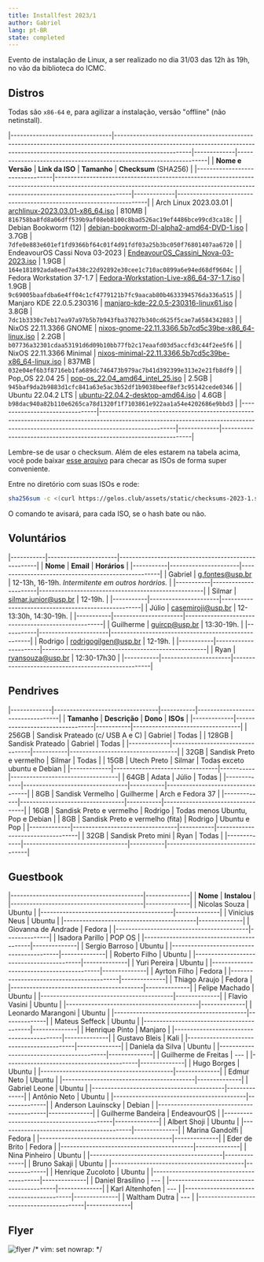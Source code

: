 ```yaml
---
title: Installfest 2023/1
author: Gabriel
lang: pt-BR
state: completed
---
```


Evento de instalação de Linux, a ser realizado no dia 31/03 das 12h às 19h, no vão da biblioteca do ICMC.

## Distros

Todas são `x86-64` e, para agilizar a instalação, versão "offline" (não netinstall).

|--------------------------------|------------------------------------------------------------------------------------------------------------------------------------------------------------------------------------|-------------|--------------------------------------------------------------------|
| **Nome e Versão**              | **Link da ISO**                                                                                                                                                                    | **Tamanho** | **Checksum** (SHA256)                                              |
|--------------------------------|------------------------------------------------------------------------------------------------------------------------------------------------------------------------------------|-------------|--------------------------------------------------------------------|
| Arch Linux 2023.03.01          | [archlinux-2023.03.01-x86_64.iso](https://mirror.ufscar.br/archlinux/iso/2023.03.01/archlinux-2023.03.01-x86_64.iso)                                                               | 810MB       | `816758ba8fd8a06dff539b9af08eb8100c8bad526ac19ef4486bce99cd3ca18c` |
| Debian Bookworm (12)           | [debian-bookworm-DI-alpha2-amd64-DVD-1.iso](https://cdimage.debian.org/cdimage/bookworm_di_alpha2/amd64/iso-dvd/debian-bookworm-DI-alpha2-amd64-DVD-1.iso)                         | 3.7GB       | `7dfe0e883e601ef1fd9366bf64c01f4d91fdf03a25b3bc050f76801407aa6720` |
| EndeavourOS Cassi Nova 03-2023 | [EndeavourOS_Cassini_Nova-03-2023.iso](https://github.com/endeavouros-team/ISO/releases/download/1-EndeavourOS-ISO-releases-archive/EndeavourOS_Cassini_Nova-03-2023.iso)          | 1.9GB       | `164e181892ada8eed7a438c22d92892e30cee1c710ac0899a6e94ed68df9604c` |
| Fedora Workstation 37-1.7      | [Fedora-Workstation-Live-x86_64-37-1.7.iso](https://download.fedoraproject.org/pub/fedora/linux/releases/37/Workstation/x86_64/iso/Fedora-Workstation-Live-x86_64-37-1.7.iso)      | 1.9GB       | `9c69005baafdba6e4ff04c1cf4779121b7fc9aacab80b4633394576da336a515` |
| Manjaro KDE 22.0.5.230316      | [manjaro-kde-22.0.5-230316-linux61.iso](https://download.manjaro.org/kde/22.0.5/manjaro-kde-22.0.5-230316-linux61.iso)                                                             | 3.8GB       | `7dc1b3330c7eb17ea97a97b5b7b943fba37027b340cd625f5cae7a6584342883` |
| NixOS 22.11.3366 GNOME         | [nixos-gnome-22.11.3366.5b7cd5c39be-x86_64-linux.iso](https://releases.nixos.org/nixos/22.11/nixos-22.11.3366.5b7cd5c39be/nixos-gnome-22.11.3366.5b7cd5c39be-x86_64-linux.iso)     | 2.2GB       | `b07736a32301cdaa53191d6d09b10bb77fb2c17eaafd03d5accfd3c44f2ee5f6` |
| NixOS 22.11.3366 Minimal       | [nixos-minimal-22.11.3366.5b7cd5c39be-x86_64-linux.iso](https://releases.nixos.org/nixos/22.11/nixos-22.11.3366.5b7cd5c39be/nixos-minimal-22.11.3366.5b7cd5c39be-x86_64-linux.iso) | 837MB       | `032e04ef6b3f8716eb1fa689dc746473b979ac7b41d392399e313e2e21fb8df9` |
| Pop_OS 22.04 25                | [pop-os_22.04_amd64_intel_25.iso](https://iso.pop-os.org/22.04/amd64/intel/25/pop-os_22.04_amd64_intel_25.iso)                                                                     | 2.5GB       | `945baf9da2b9883d1cfc841a63e5ac3b52df1b9038beef8ef3c95142cede0346` |
| Ubuntu 22.04.2 LTS             | [ubuntu-22.04.2-desktop-amd64.iso](https://releases.ubuntu.com/22.04.2/ubuntu-22.04.2-desktop-amd64.iso)                                                                           | 4.6GB       | `b98dac940a82b110e6265ca78d1320f1f7103861e922aa1a54e4202686e9bbd3` |
|--------------------------------|------------------------------------------------------------------------------------------------------------------------------------------------------------------------------------|-------------|--------------------------------------------------------------------|

Lembre-se de usar o checksum. Além de eles estarem na tabela acima, você pode
baixar [esse arquivo](/assets/static/checksums-2023-1.sha256)
para checar as ISOs de forma super conveniente.

Entre no diretório com suas ISOs e rode:

```bash
sha256sum -c <(curl https://gelos.club/assets/static/checksums-2023-1.sha256)
```

O comando te avisará, para cada ISO, se o hash bate ou não.

## Voluntários

|-----------|----------------------|----------------------------------------------------|
| **Nome**  | **Email**            | **Horários**                                       |
|-----------|----------------------|----------------------------------------------------|
| Gabriel   | g.fontes@usp.br      | 12-13h, 16-19h. _Intermitente em outros horários._ |
|-----------|----------------------|----------------------------------------------------|
| Silmar    | silmar.junior@usp.br | 12-19h.                                            |
|-----------|----------------------|----------------------------------------------------|
| Júlio     | casemiroji@usp.br    | 12-13:30h, 14:30-19h.                              |
|-----------|----------------------|----------------------------------------------------|
| Guilherme | guircp@usp.br        | 13:30-19h.                                         |
|-----------|----------------------|----------------------------------------------------|
| Rodrigo   | rodrigogilgen@usp.br | 12-19h.                                            |
|-----------|----------------------|----------------------------------------------------|
| Ryan      | ryansouza@usp.br     | 12:30-17h30                                        |
|-----------|----------------------|----------------------------------------------------|


## Pendrives

|-------------|---------------------------------|-----------|----------------------------------|
| **Tamanho** | **Descrição**                   | **Dono**  | **ISOs**                         |
|-------------|---------------------------------|-----------|----------------------------------|
| 256GB       | Sandisk Prateado (c/ USB A e C) | Gabriel   | Todas                            |
| 128GB       | Sandisk Prateado                | Gabriel   | Todas                            |
|-------------|---------------------------------|-----------|----------------------------------|
| 32GB        | Sandisk Preto e vermelho        | Silmar    | Todas                            |
| 15GB        | Utech Preto                     | Silmar    | Todas exceto ubuntu e Debian     |
|-------------|---------------------------------|-----------|----------------------------------|
| 64GB        | Adata                           | Júlio     | Todas                            |
|-------------|---------------------------------|-----------|----------------------------------|
| 8GB         | Sandisk Vermelho                | Guilherme | Arch e Fedora 37                 |
|-------------|---------------------------------|-----------|----------------------------------|
| 16GB        | Sandisk Preto e vermelho        | Rodrigo   | Todas menos Ubuntu, Pop e Debian |
| 8GB         | Sandisk Preto e vermelho (fita) | Rodrigo   | Ubuntu e Pop                     |
|-------------|---------------------------------|-----------|----------------------------------|
| 32GB        | Sandisk Preto mini              | Ryan      | Todas                            |
|-------------|---------------------------------|-----------|----------------------------------|

## Guestbook

|------------------------------------------|--------------|
| **Nome**                                 | **Instalou** |
|------------------------------------------|--------------|
| Nicolas Souza                            | Ubuntu       |
|------------------------------------------|--------------|
| Vinicius Neus                            | Ubuntu       |
|------------------------------------------|--------------|
| Giovanna de Andrade                      | Fedora       |
|------------------------------------------|--------------|
| Isadora Parillo                          | POP OS       |
|------------------------------------------|--------------|
| Sergio Barroso                           | Ubuntu       |
|------------------------------------------|--------------|
| Roberto Filho                            | Ubuntu       |
|------------------------------------------|--------------|
| Yuri Pereira                             | Ubuntu       |
|------------------------------------------|--------------|
| Ayrton Filho                             | Fedora       |
|------------------------------------------|--------------|
| Thiago Araujo                            | Fedora       |
|------------------------------------------|--------------|
| Felipe Machado                           | Ubuntu       |
|------------------------------------------|--------------|
| Flavio Vasini                            | Ubuntu       |
|------------------------------------------|--------------|
| Leonardo Marangoni                       | Ubuntu       |
|------------------------------------------|--------------|
| Mateus Seffeck                           | Ubuntu       |
|------------------------------------------|--------------|
| Henrique Pinto                           | Manjaro      |
|------------------------------------------|--------------|
| Gustavo Bleis                            | Kali         |
|------------------------------------------|--------------|
| Daniela da Silva                         | Ubuntu       |
|------------------------------------------|--------------|
| Guilherme de Freitas                     | ---          |
|------------------------------------------|--------------|
| Hugo Borges                              | Ubuntu       |
|------------------------------------------|--------------|
| Edmur Neto                               | Ubuntu       |
|------------------------------------------|--------------|
| Gabriel Leone                            | Ubuntu       |
|------------------------------------------|--------------|
| Antônio Neto                             | Ubuntu       |
|------------------------------------------|--------------|
| Anderson Lauinscky                       | Debian       |
|------------------------------------------|--------------|
| Guilherme Bandeira                       | EndeavourOS  |
|------------------------------------------|--------------|
| Albert Shoji                             | Ubuntu       |
|------------------------------------------|--------------|
| Marina Gandolfi                          | Fedora       |
|------------------------------------------|--------------|
| Eder de Brito                            | Fedora       |
|------------------------------------------|--------------|
| Nina Pinheiro                            | Ubuntu       |
|------------------------------------------|--------------|
| Bruno Sakaji                             | Ubuntu       |
|------------------------------------------|--------------|
| Henrique Zucoloto                        | Ubuntu       |
|------------------------------------------|--------------|
| Daniel Brasilino                         | ---          |
|------------------------------------------|--------------|
| Karl Altenhofen                          | ---          |
|------------------------------------------|--------------|
| Waltham Dutra                            | ---          |
|------------------------------------------|--------------|


## Flyer

![flyer](https://cloud.gelos.club/s/Xc54aS3He2FfcT8/preview)
/* vim: set nowrap: */
